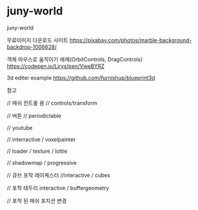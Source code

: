 # juny-world
juny-world

무료이미지 다운로드 사이트 
https://pixabay.com/photos/marble-background-backdrop-1006628/


객체 마우스로 움직이기 에제(OrbitControls, DragControls)
https://codepen.io/Lirys/pen/VweBYRZ


3d editer example
https://github.com/furnishup/blueprint3d


참고

// 매쉬 컨트롤 용
// controls/transform

// 버튼
// periodictable

// youtube


// interractive / voxelpainter

// loader / texture / lottie

// shadowmap / progressive

// 큐브 포착 레이케스터
//interactive / cubes

// 포착 테두리
interactive / buffergeometry

// 포착 된 메쉬 포지션 변경